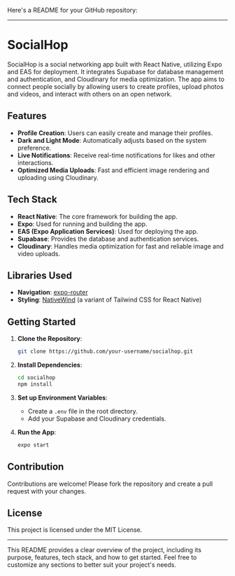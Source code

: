 Here's a README for your GitHub repository:

---

# SocialHop

SocialHop is a social networking app built with React Native, utilizing Expo and EAS for deployment. It integrates Supabase for database management and authentication, and Cloudinary for media optimization. The app aims to connect people socially by allowing users to create profiles, upload photos and videos, and interact with others on an open network.

## Features

- **Profile Creation**: Users can easily create and manage their profiles.
- **Dark and Light Mode**: Automatically adjusts based on the system preference.
- **Live Notifications**: Receive real-time notifications for likes and other interactions.
- **Optimized Media Uploads**: Fast and efficient image rendering and uploading using Cloudinary.

## Tech Stack

- **React Native**: The core framework for building the app.
- **Expo**: Used for running and building the app.
- **EAS (Expo Application Services)**: Used for deploying the app.
- **Supabase**: Provides the database and authentication services.
- **Cloudinary**: Handles media optimization for fast and reliable image and video uploads.

## Libraries Used

- **Navigation**: [expo-router](https://expo.github.io/router/)
- **Styling**: [NativeWind](https://nativewind.dev/) (a variant of Tailwind CSS for React Native)

## Getting Started

1. **Clone the Repository**:
   ```bash
   git clone https://github.com/your-username/socialhop.git
   ```
2. **Install Dependencies**:
   ```bash
   cd socialhop
   npm install
   ```
3. **Set up Environment Variables**:
   - Create a `.env` file in the root directory.
   - Add your Supabase and Cloudinary credentials.

4. **Run the App**:
   ```bash
   expo start
   ```

## Contribution

Contributions are welcome! Please fork the repository and create a pull request with your changes.

## License

This project is licensed under the MIT License.

---

This README provides a clear overview of the project, including its purpose, features, tech stack, and how to get started. Feel free to customize any sections to better suit your project's needs.
